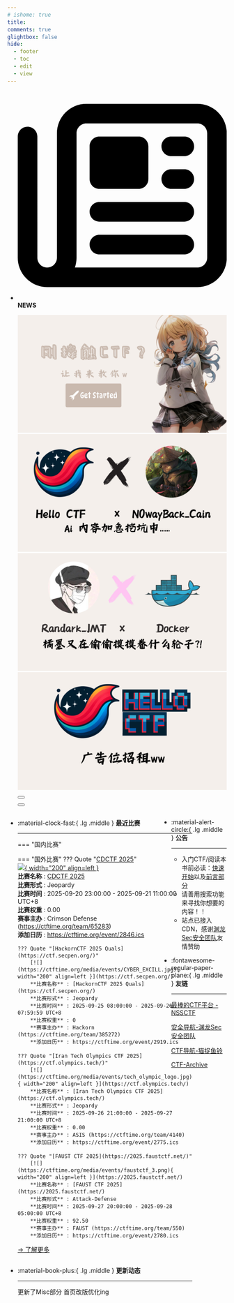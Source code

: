 ```yaml
---
# ishome: true
title: 
comments: true
glightbox: false
hide:
  - footer
  - toc
  - edit
  - view
---
```


<div class="grid cards">
    <ul>
        <li>
            <p><span class="twemoji lg middle"><svg xmlns="http://www.w3.org/2000/svg"
                        viewBox="0 0 512 512"><!--! Font Awesome Free 6.5.1 by @fontawesome - https://fontawesome.com License - https://fontawesome.com/license/free (Icons: CC BY 4.0, Fonts: SIL OFL 1.1, Code: MIT License) Copyright 2023 Fonticons, Inc.-->
                        <path
                            d="M168 80c-13.3 0-24 10.7-24 24v304c0 8.4-1.4 16.5-4.1 24H440c13.3 0 24-10.7 24-24V104c0-13.3-10.7-24-24-24H168zM72 480c-39.8 0-72-32.2-72-72V112c0-13.3 10.7-24 24-24s24 10.7 24 24v296c0 13.3 10.7 24 24 24s24-10.7 24-24V104c0-39.8 32.2-72 72-72h272c39.8 0 72 32.2 72 72v304c0 39.8-32.2 72-72 72H72zm104-344c0-13.3 10.7-24 24-24h96c13.3 0 24 10.7 24 24v80c0 13.3-10.7 24-24 24h-96c-13.3 0-24-10.7-24-24v-80zm200-24h32c13.3 0 24 10.7 24 24s-10.7 24-24 24h-32c-13.3 0-24-10.7-24-24s10.7-24 24-24zm0 80h32c13.3 0 24 10.7 24 24s-10.7 24-24 24h-32c-13.3 0-24-10.7-24-24s10.7-24 24-24zm-176 80h208c13.3 0 24 10.7 24 24s-10.7 24-24 24H200c-13.3 0-24-10.7-24-24s10.7-24 24-24zm0 80h208c13.3 0 24 10.7 24 24s-10.7 24-24 24H200c-13.3 0-24-10.7-24-24s10.7-24 24-24z">
                        </path>
                    </svg></span> <strong>NEWS</strong></p>
            <div class="grid cards">
                <div class="carousel">
                    <div class="carousel-container">
                        <a href="../HC_Start/" target="_blank"><img src="./assets/banner-quickstart.png" /></a>
                        <a href="../HC_AI/" target="_blank"><img src="./assets/banner-update.png" /></a>
                        <a href="https://github.com/CTF-Archives" target="_blank"><img
                                src="./assets/banner-Achieve.png" /></a>
                        <a href="javascript:alert$.next('我很可爱，请给我钱w');"><img
                                src="./assets/Banner-imcutesogivememoney.png" /></a>
                    </div>
                    <!-- 触发 hover 的区域 -->
                    <div class="carousel-hover left">
                        <button class="carousel-btn left" onclick="leftShift()"></button>
                    </div>
                    <div class="carousel-hover right">
                        <button class="carousel-btn right" onclick="rightShift()"></button>
                    </div>
                    <div class="carousel-bottom"></div>
                </div>
            </div>
        </li>
    </ul>
</div>

<div class="grid grid-cols-8 gap-4" style="display: grid;grid-template-columns: 70% 30%;" markdown>

<div class="grid cards" style="display: grid; grid-template-columns: 1fr;" markdown>

<div class="grid cards" markdown>

-   :material-clock-fast:{ .lg .middle } __最近比赛__

    ---
    <!-- 主页赛事展示_开始 -->
    === "国内比赛"
    
    === "国外比赛"
        ??? Quote "[CDCTF 2025](https://uacrimsondefense.github.io/cdctf.html)"  
            [![](https://ctftime.org/media/events/cdctf_logo_square.png){ width="200" align=left }](https://uacrimsondefense.github.io/cdctf.html)  
            **比赛名称** : [CDCTF 2025](https://uacrimsondefense.github.io/cdctf.html)  
            **比赛形式** : Jeopardy  
            **比赛时间** : 2025-09-20 23:00:00 - 2025-09-21 11:00:00 UTC+8  
            **比赛权重** : 0.00  
            **赛事主办** : Crimson Defense (https://ctftime.org/team/65283)  
            **添加日历** : https://ctftime.org/event/2846.ics  
            
        ??? Quote "[HackornCTF 2025 Quals](https://ctf.secpen.org/)"  
            [![](https://ctftime.org/media/events/CYBER_EXCILL.jpg){ width="200" align=left }](https://ctf.secpen.org/)  
            **比赛名称** : [HackornCTF 2025 Quals](https://ctf.secpen.org/)  
            **比赛形式** : Jeopardy  
            **比赛时间** : 2025-09-25 08:00:00 - 2025-09-26 07:59:59 UTC+8  
            **比赛权重** : 0  
            **赛事主办** : Hackorn (https://ctftime.org/team/385272)  
            **添加日历** : https://ctftime.org/event/2919.ics  
            
        ??? Quote "[Iran Tech Olympics CTF 2025](https://ctf.olympics.tech/)"  
            [![](https://ctftime.org/media/events/tech_olympic_logo.jpg){ width="200" align=left }](https://ctf.olympics.tech/)  
            **比赛名称** : [Iran Tech Olympics CTF 2025](https://ctf.olympics.tech/)  
            **比赛形式** : Jeopardy  
            **比赛时间** : 2025-09-26 21:00:00 - 2025-09-27 21:00:00 UTC+8  
            **比赛权重** : 0.00  
            **赛事主办** : ASIS (https://ctftime.org/team/4140)  
            **添加日历** : https://ctftime.org/event/2775.ics  
            
        ??? Quote "[FAUST CTF 2025](https://2025.faustctf.net/)"  
            [![](https://ctftime.org/media/events/faustctf_3.png){ width="200" align=left }](https://2025.faustctf.net/)  
            **比赛名称** : [FAUST CTF 2025](https://2025.faustctf.net/)  
            **比赛形式** : Attack-Defense  
            **比赛时间** : 2025-09-27 20:00:00 - 2025-09-28 05:00:00 UTC+8  
            **比赛权重** : 92.50  
            **赛事主办** : FAUST (https://ctftime.org/team/550)  
            **添加日历** : https://ctftime.org/event/2780.ics  
            
    <!-- 主页赛事展示_结束 -->
    [→ 了解更多](./Event/)

</div>
  <div class="grid cards" markdown>

-   :material-book-plus:{ .lg .middle } __更新动态__

    ---

    更新了Misc部分 首页改版优化ing

</div>  
</div>
<div class="grid cards" markdown>

<div class="grid cards" markdown>

-   :material-alert-circle:{ .lg .middle } __公告__

    ---

    - 入门CTF/阅读本书前必读：[快速开始](./HC_Start/)以及[前言部分](./HC_Preface/)  
    - 请善用搜索功能来寻找你想要的内容！！
    - 站点已接入 CDN，感谢[渊龙Sec安全团队](https://dh.aabyss.cn)友情赞助

-   :fontawesome-regular-paper-plane:{ .lg .middle } __友链__

    ---

    [最棒的CTF平台 - NSSCTF](https://www.nssctf.cn/)  

    [安全导航-渊龙Sec安全团队](https://dh.aabyss.cn)    

    [CTF导航-猫捉鱼铃](https://ctf.mzy0.com/)

    [CTF-Archive](https://github.com/CTF-Archives)

</div>   

</div>

</div>
